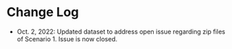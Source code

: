 # Change Log

- Oct. 2, 2022: Updated dataset to address open issue regarding zip files of Scenario 1. Issue is now closed.
